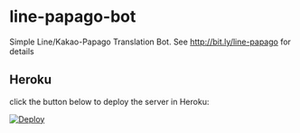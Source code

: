# line-papago-bot

Simple Line/Kakao-Papago Translation Bot.
See http://bit.ly/line-papago for details

## Heroku
click the button below to deploy the server in Heroku:

[![Deploy](https://www.herokucdn.com/deploy/button.svg)](https://heroku.com/deploy)
